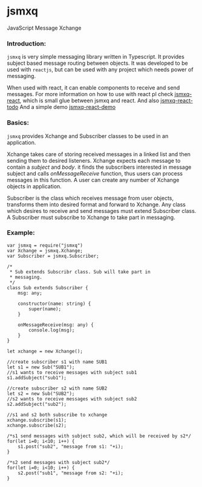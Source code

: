 # jsmxq
JavaScript Message Xchange

### Introduction:
`jsmxq` is very simple messaging library written in Typescript. It provides subject based message routing between objects. It was developed to be used with `reactjs`, but can be used with any project which needs power of messaging.

When used with react, it can enable components to receive and send messages. For more information on how to use with react pl check [jsmxq-react](https://github.com/ladder-b/jsmxq-react/), which is small glue between jsmxq and react.
And also [jsmxq-react-todo](https://github.com/ladder-b/jsmxq-react-todo/)
And a simple demo [jsmxq-react-demo](https://github.com/ladder-b/jsmxq-react-demo)

### Basics:
`jsmxq` provides Xchange and Subscriber classes to be used in an application.

Xchange takes care of storing received messages in a linked list and then sending them to desired listeners.
Xchange expects each message to contain a *subject* and *body*. it finds the subscribers interested in message subject and calls *onMessageReceive* function, thus users can process messages in this function. A user can create any number of Xchange objects in application.

Subscriber is the class which receives message from user objects, transforms them into desired format and forward to Xchange. Any class which desires to receive and send messages must extend Subscriber class. A Subscriber must subscribe to Xchange to take part in messaging.

### Example:
```
var jsmxq = require("jsmxq")
var Xchange = jsmxq.Xchange;
var Subscriber = jsmxq.Subscriber;

/*
 * Sub extends Subscribr class. Sub will take part in
 * messaging.
 */
class Sub extends Subscriber {
    msg: any;

    constructor(name: string) {
        super(name);
    }

    onMessageReceive(msg: any) {
        console.log(msg);
    }
}

let xchange = new Xchange();

//create subscriber s1 with name SUB1
let s1 = new Sub("SUB1");
//s1 wants to receive messages with subject sub1
s1.addSubject("sub1");

//create subscriber s2 with name SUB2
let s2 = new Sub("SUB2");
//s2 wants to receive messages with subject sub2
s2.addSubject("sub2");

//s1 and s2 both subscribe to xchange
xchange.subscribe(s1);
xchange.subscribe(s2);

/*s1 send messages with subject sub2, which will be received by s2*/
for(let i=0; i<10; i++) {
    s1.post("sub2", "message from s1: "+i);
}

/*s2 send messages with subject sub2*/
for(let i=0; i<10; i++) {
    s2.post("sub1", "message from s2: "+i);
}

```
